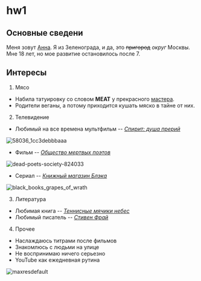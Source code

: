 # hw1

## Основные сведени

Меня зовут [Анна](/https://vk.com/wfl_annushka "приятно познакомиться"). Я из Зеленограда, и да, это ~~пригород~~ *округ* Москвы. Мне 18 лет, но мое развитие остановилось после 7. 

## Интересы

1. Мясо
  - Набила татуировку со словом **MEAT** у прекрасного [мастера](/https://vk.com/hainttoo "веган и феминистка").
  - Родители веганы, а потому приходится кушать мяско в тайне от них. 
2. Телевидение
  - Любимый на все времена мультфильм -- [*Спирит: душа прерий*](/https://en.wikipedia.org/wiki/Spirit:_Stallion_of_the_Cimarron "masterpiece")
  
![58036_1cc3debbbaaa](https://user-images.githubusercontent.com/35367037/35472023-8a1e8c06-0378-11e8-845f-d26d7e1ee9c5.jpg)
  
  - Фильм -- [*Общество мертвых поэтов*](/https://en.wikipedia.org/wiki/Dead_Poets_Society "CAPTAIN, MY CAPTAIN")
  
![dead-poets-society-824033](https://user-images.githubusercontent.com/35367037/35472139-7d004e86-037a-11e8-8525-33ef120523ae.jpg)

  - Сериал -- [*Книжный магазин Блэка*](/https://en.wikipedia.org/wiki/Black_Books "perfect")
  
 ![black_books_grapes_of_wrath](https://user-images.githubusercontent.com/35367037/35472196-e048235a-037b-11e8-898d-8202f65b88ff.jpg)

3. Литература 
  - Любимая книга -- [*Теннисные мячики небес*](/https://en.wikipedia.org/wiki/The_Stars%27_Tennis_Balls "modern Monte Cristo")
  - Любимый писатель -- [*Стивен Фрай*](/https://en.wikipedia.org/wiki/Stephen_Fry "bid old fart") 

4. Прочее
  - Наслаждаюсь титрами после фильмов
  - Знакомлюсь с людьми на улице
  - Не воспринимаю ничего серьезно
  - YouTube как ежедневная рутина 
  
  ![maxresdefault](https://user-images.githubusercontent.com/35367037/35472286-925f18cc-037d-11e8-88e1-34dfefbf40a1.jpg)
